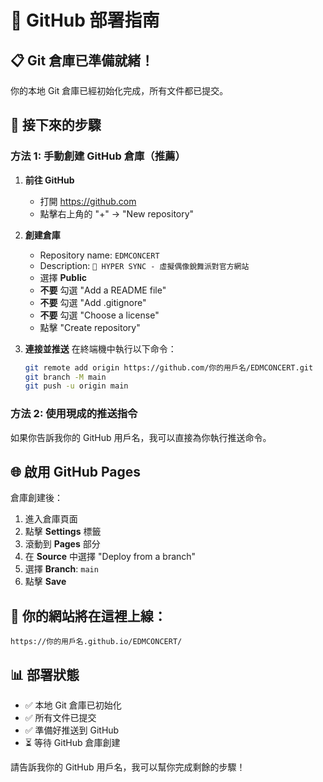 # 🚀 GitHub 部署指南

## 📋 Git 倉庫已準備就緒！

你的本地 Git 倉庫已經初始化完成，所有文件都已提交。

## 🔗 接下來的步驟

### 方法 1: 手動創建 GitHub 倉庫（推薦）

1. **前往 GitHub**
   - 打開 https://github.com
   - 點擊右上角的 "+" → "New repository"

2. **創建倉庫**
   - Repository name: `EDMCONCERT`
   - Description: `🎉 HYPER SYNC - 虛擬偶像銳舞派對官方網站`
   - 選擇 **Public**
   - **不要** 勾選 "Add a README file"
   - **不要** 勾選 "Add .gitignore"
   - **不要** 勾選 "Choose a license"
   - 點擊 "Create repository"

3. **連接並推送**
   在終端機中執行以下命令：
   ```bash
   git remote add origin https://github.com/你的用戶名/EDMCONCERT.git
   git branch -M main
   git push -u origin main
   ```

### 方法 2: 使用現成的推送指令

如果你告訴我你的 GitHub 用戶名，我可以直接為你執行推送命令。

## 🌐 啟用 GitHub Pages

倉庫創建後：

1. 進入倉庫頁面
2. 點擊 **Settings** 標籤
3. 滾動到 **Pages** 部分
4. 在 **Source** 中選擇 "Deploy from a branch"
5. 選擇 **Branch**: `main`
6. 點擊 **Save**

## 🎯 你的網站將在這裡上線：
`https://你的用戶名.github.io/EDMCONCERT/`

## 📊 部署狀態
- ✅ 本地 Git 倉庫已初始化
- ✅ 所有文件已提交
- ✅ 準備好推送到 GitHub
- ⏳ 等待 GitHub 倉庫創建

請告訴我你的 GitHub 用戶名，我可以幫你完成剩餘的步驟！